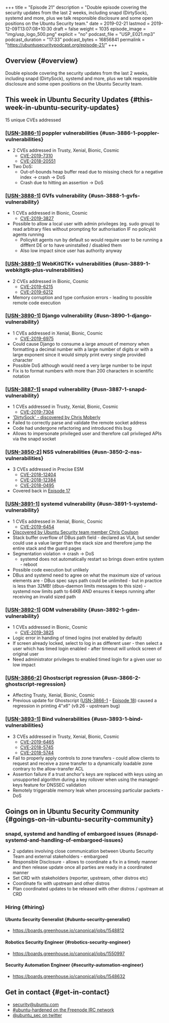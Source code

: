 +++
title = "Episode 21"
description = "Double episode covering the security updates from the last 2 weeks, including snapd (DirtySock), systemd and more, plus we talk responsible disclosure and some open positions on the Ubuntu Security team."
date = 2019-02-21
lastmod = 2019-12-09T13:07:08+10:30
draft = false
weight = 1035
episode_image = "img/usp_logo_500.png"
explicit = "no"
podcast_file = "USP_E021.mp3"
podcast_duration = "17:33"
podcast_bytes = 16856841
permalink = "https://ubuntusecuritypodcast.org/episode-21/"
+++

## Overview {#overview}

Double episode covering the security updates from the last 2 weeks, including snapd (DirtySock), systemd and more, plus we talk responsible disclosure and some open positions on the Ubuntu Security team.


## This week in Ubuntu Security Updates {#this-week-in-ubuntu-security-updates}

15 unique CVEs addressed


### [[USN-3886-1](https://usn.ubuntu.com/3886-1/)] poppler vulnerabilities {#usn-3886-1-poppler-vulnerabilities}

-   2 CVEs addressed in Trusty, Xenial, Bionic, Cosmic
    -   [CVE-2019-7310](https://people.canonical.com/~ubuntu-security/cve/CVE-2019-7310)
    -   [CVE-2018-20551](https://people.canonical.com/~ubuntu-security/cve/CVE-2018-20551)
-   Two DoS:
    -   Out-of-bounds heap buffer read due to missing check for a negative index -> crash -> DoS
    -   Crash due to hitting an assertion -> DoS


### [[USN-3888-1](https://usn.ubuntu.com/3888-1/)] GVfs vulnerability {#usn-3888-1-gvfs-vulnerability}

-   1 CVEs addressed in Bionic, Cosmic
    -   [CVE-2019-3827](https://people.canonical.com/~ubuntu-security/cve/CVE-2019-3827)
-   Possible to allow a local user with admin privileges (eg. sudo group) to read arbitrary files without prompting for authorisation IF no policykit agents running
    -   Policykit agents run by default so would require user to be running a difffent DE or to have uninstalled / disabled them
    -   Also low impact since user has authority anyway


### [[USN-3889-1](https://usn.ubuntu.com/3889-1/)] WebKitGTK+ vulnerabilities {#usn-3889-1-webkitgtk-plus-vulnerabilities}

-   2 CVEs addressed in Bionic, Cosmic
    -   [CVE-2019-6215](https://people.canonical.com/~ubuntu-security/cve/CVE-2019-6215)
    -   [CVE-2019-6212](https://people.canonical.com/~ubuntu-security/cve/CVE-2019-6212)
-   Memory corruption and type confusion errors - leading to possible remote code execution


### [[USN-3890-1](https://usn.ubuntu.com/3890-1/)] Django vulnerability {#usn-3890-1-django-vulnerability}

-   1 CVEs addressed in Xenial, Bionic, Cosmic
    -   [CVE-2019-6975](https://people.canonical.com/~ubuntu-security/cve/CVE-2019-6975)
-   Could cause Django to consume a large amount of memory when formatting a decimal number with a large number of digits or with a large exponent since it would simply print every single provided character
-   Possible DoS although would need a very large number to be input
-   Fix is to format numbers with more than 200 characters in scientific notation


### [[USN-3887-1](https://usn.ubuntu.com/3887-1/)] snapd vulnerability {#usn-3887-1-snapd-vulnerability}

-   1 CVEs addressed in Trusty, Xenial, Bionic, Cosmic
    -   [CVE-2019-7304](https://people.canonical.com/~ubuntu-security/cve/CVE-2019-7304)
-   ['DirtySock' - discovered by Chris Moberly](https://shenaniganslabs.io/2019/02/13/Dirty-Sock.html)
-   Failed to correctly parse and validate the remote socket address
-   Code had undergone refactoring and introduced this bug
-   Allows to impersonate privileged user and therefore call privileged APIs via the snapd socket


### [[USN-3850-2](https://usn.ubuntu.com/3850-2/)] NSS vulnerabilities {#usn-3850-2-nss-vulnerabilities}

-   3 CVEs addressed in Precise ESM
    -   [CVE-2018-12404](https://people.canonical.com/~ubuntu-security/cve/CVE-2018-12404)
    -   [CVE-2018-12384](https://people.canonical.com/~ubuntu-security/cve/CVE-2018-12384)
    -   [CVE-2018-0495](https://people.canonical.com/~ubuntu-security/cve/CVE-2018-0495)
-   Covered back in [Episode 17](https://ubuntusecuritypodcast.org/episode-17/)


### [[USN-3891-1](https://usn.ubuntu.com/3891-1/)] systemd vulnerability {#usn-3891-1-systemd-vulnerability}

-   1 CVEs addressed in Xenial, Bionic, Cosmic
    -   [CVE-2019-6454](https://people.canonical.com/~ubuntu-security/cve/CVE-2019-6454)
-   [Discovered by Ubuntu Security team member Chris Coulson](https://www.openwall.com/lists/oss-security/2019/02/18/3)
-   Stack buffer overflow of DBus path field - declared as VLA, but sender could use a value larger than the stack size and therefore jump the entire stack and the guard pages
-   Segmentation violation -> crash -> DoS
    -   systemd does not automatically restart so brings down entire system - reboot
-   Possible code execution but unlikely
-   DBus and systemd need to agree on what the maximum size of various elements are - DBus spec says path could be unlimited - but in practice is less than 32MB! (dbus-daemon limits messages to this size) - systemd now limits path to 64KB AND ensures it keeps running after receiving an invalid sized path


### [[USN-3892-1](https://usn.ubuntu.com/3892-1/)] GDM vulnerability {#usn-3892-1-gdm-vulnerability}

-   1 CVEs addressed in Bionic, Cosmic
    -   [CVE-2019-3825](https://people.canonical.com/~ubuntu-security/cve/CVE-2019-3825)
-   Logic error in handing of timed logins (not enabled by default)
-   If screen already locked, select to log in as different user - then select a user which has timed login enabled - after timeout will unlock screen of original user
-   Need administrator privileges to enabled timed login for a given user so low impact


### [[USN-3866-2](https://usn.ubuntu.com/3866-2/)] Ghostscript regression {#usn-3866-2-ghostscript-regression}

-   Affecting Trusty, Xenial, Bionic, Cosmic
-   Previous update for Ghostscript ([USN-3866-1](https://usn.ubuntu.com/3866-1/) - [Episode 18](https://ubuntusecuritypodcast.org/episode-18/)) caused a regression in printing 4"x6" (v9.26 - upstream bug)


### [[USN-3893-1](https://usn.ubuntu.com/3893-1/)] Bind vulnerabilities {#usn-3893-1-bind-vulnerabilities}

-   3 CVEs addressed in Trusty, Xenial, Bionic, Cosmic
    -   [CVE-2019-6465](https://people.canonical.com/~ubuntu-security/cve/CVE-2019-6465)
    -   [CVE-2018-5745](https://people.canonical.com/~ubuntu-security/cve/CVE-2018-5745)
    -   [CVE-2018-5744](https://people.canonical.com/~ubuntu-security/cve/CVE-2018-5744)
-   Fail to properly apply controls to zone transfers - could allow clients to request and receive a zone transfer to a dynamically loadable zone contrary to the allow-transfer ACL
-   Assertion failure if a trust anchor's keys are replaced with keys using an unsupported algorithm during a key rollover when using the managed-keys feature for DNSSEC validation
-   Remotely triggerable memory leak when processing particular packets - DoS


## Goings on in Ubuntu Security Community {#goings-on-in-ubuntu-security-community}


### snapd, systemd and handling of embargoed issues {#snapd-systemd-and-handling-of-embargoed-issues}

-   2 updates involving close communication between Ubuntu Security Team and external stakeholders - embargoed
-   Responsible Disclosure - allows to coordinate a fix in a timely manner and then release update once all parties are ready in a coordinated manner
-   Set CRD with stakeholders (reporter, upstream, other distros etc)
-   Coordinate fix with upstream and other distros
-   Plan coordinated updates to be released with other distros / upstream at CRD


### Hiring {#hiring}


#### Ubuntu Security Generalist {#ubuntu-security-generalist}

-   <https://boards.greenhouse.io/canonical/jobs/1548812>


#### Robotics Security Engineer {#robotics-security-engineer}

-   <https://boards.greenhouse.io/canonical/jobs/1550997>


#### Security Automation Engineer {#security-automation-engineer}

-   <https://boards.greenhouse.io/canonical/jobs/1548632>


## Get in contact {#get-in-contact}

-   [security@ubuntu.com](mailto:security@ubuntu.com)
-   [#ubuntu-hardened on the Freenode IRC network](http://webchat.freenode.net/#ubuntu-hardened)
-   [@ubuntu\_sec on twitter](https://twitter.com/ubuntu%5Fsec)